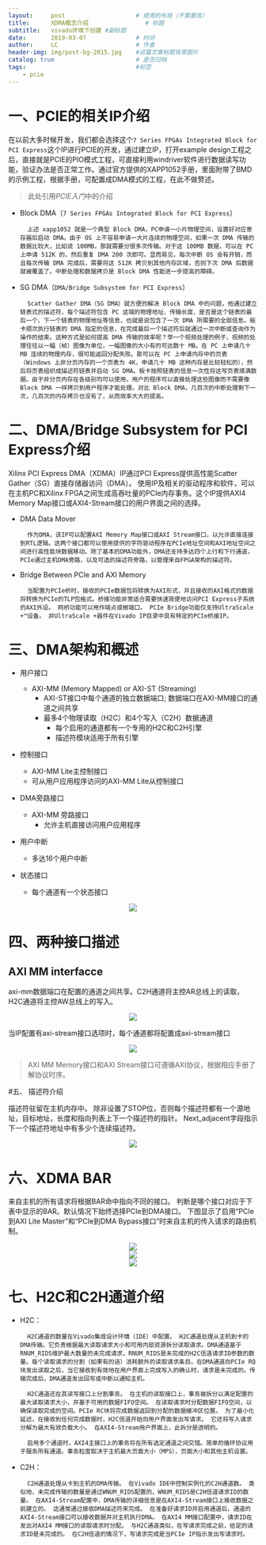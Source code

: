 ```yaml
---
layout:     post   				    # 使用的布局（不需要改）
title:      XDMA概念介绍 				# 标题 
subtitle:   vivado环境下创建 #副标题
date:       2019-03-07 				# 时间
author:     LC 						# 作者
header-img: img/post-bg-2015.jpg 	#这篇文章标题背景图片
catalog: true 						# 是否归档
tags:								#标签
    - pcie
---
```


# 一、PCIE的相关IP介绍

在以前大多时候开发，我们都会选择这个`7 Series FPGAs Integrated Block for PCI Express`这个IP进行PCIE的开发，通过建立IP，打开example design工程之后，直接就是PCIE的PIO模式工程，可直接利用windriver软件进行数据读写功能，验证办法是否正常工作。通过官方提供的XAPP1052手册，里面附带了BMD的示例工程，根据手册，可配置成DMA模式的工程，在此不做赘述。

>此处引用*PCIE入门*中的介绍

* Block DMA（`7 Series FPGAs Integrated Block for PCI Express`）
  
        上述 xapp1052 就是一个典型 Block DMA，PC申请一小片物理空间，设置好对应寄存器后启动 DMA。由于 OS 上不容易申请一大片连续的物理空间，如果一次 DMA 传输的数据比较大，比如说 100MB，那就需要分很多次传输。对于这 100MB 数据，可以在 PC 上申请 512K 的，然后重复 DMA 200 次即可。显而易见，每次中断 OS 会有开销，而且每次传输 DMA 完成后，需要将这 512K 拷贝到其他内存区域，否则下次 DMA 后数据就被覆盖了。中断处理和数据拷贝是 Block DMA 性能进一步提高的障碍。

* SG DMA（`DMA/Bridge Subsystem for PCI Express`）

        Scatter Gather DMA（SG DMA）就方便的解决 Block DMA 中的问题，他通过建立链表式的描述符，每个描述符包含 PC 这端的物理地址、传输长度、是否是这个链表的最后一个、下一个链表的物理地址等信息，也就是说包含了一次 DMA 所需要的全部信息。板卡顺次执行链表的 DMA 指定的信息，在完成最后一个描述符后就通过一次中断或查询作为操作的结束。这种方式是如何提高 DMA 传输的效率呢？举一个视频处理的例子，视频的处理往往以一幅（帧）图像为单位，一幅图像的大小有的可达数十 MB。在 PC 上申请几十 MB 连续的物理内存，很可能返回分配失败。那可以在 PC 上申请内存中的页表（Windows 上非分页内存的一个页表为 4K，申请几十 MB 这种内存是比较轻松的），然后将页表组织成描述符链表并启动 SG DMA。板卡按照链表的信息一次性将这写页表填满数据。由于非分页内存在各级别均可以使用，用户的程序可以直接处理这些图像而不需要像 Block DMA 一样拷贝到用户程序才能处理。对比 Block DMA，几百次的中断处理剩下一次，几百次的内存拷贝也没有了，从而效率大大的提高。

# 二、DMA/Bridge Subsystem for PCI Express介绍

Xilinx PCI Express DMA（XDMA）IP通过PCI Express提供高性能Scatter Gather（SG）直接存储器访问（DMA）。 使用IP及相关的驱动程序和软件，可以在主机PC和Xilinx FPGA之间生成高吞吐量的PCIe内存事务。这个IP提供AXI4 Memory Map接口或AXI4-Stream接口的用户界面之间的选择。
* DMA Data Mover
        
        作为DMA，该IP可以配置AXI Memory Map接口或AXI Stream接口，以允许直接连接到RTL逻辑。这两个接口都可以使用提供的字符驱动程序在PCIe地址空间和AXI地址空间之间进行高性能块数据移动。除了基本的DMA功能外，DMA还支持多达四个上行和下行通道，PCIe通过主机DMA旁路，以及可选的描述符旁路，以管理来自FPGA架构的描述符。

* Bridge Between PCIe and AXI Memory
  
        当配置为PCIe桥时，接收的PCIe数据包将转换为AXI形式，并且接收的AXI格式的数据将转换为PCIe的TLP包格式。桥接功能非常适合需要快速简便地访问PCI Express子系统的AXI外设。 网桥功能可以用作端点或根端口。 PCIe Bridge功能仅支持UltraScale +™设备。 非UltraScale +器件在Vivado IP目录中具有特定的PCIe桥接IP。

# 三、DMA架构和概述

* 用户接口
  * AXI-MM (Memory Mapped) or AXI-ST (Streaming)
    * AXI-ST接口中每个通道的独立数据端口; 数据端口在AXI-MM接口的通道之间共享
    * 最多4个物理读取（H2C）和4个写入（C2H）数据通道
      * 每个启用的通道都有一个专用的H2C和C2H引擎
      * 描述符模块适用于所有引擎
* 控制接口
  * AXI-MM Lite主控制接口
  * 可从用户应用程序访问的AXI-MM Lite从控制接口
* DMA旁路接口
  * AXI-MM 旁路接口
    * 允许主机直接访问用户应用程序
* 用户中断
  * 多达16个用户中断

* 状态接口
  * 每个通道有一个状态接口

<div align=center><img src="./图片/1.png"/></div>

# 四、两种接口描述
## AXI MM interfacce
axi-mm数据端口在配置的通道之间共享。C2H通道将主控AR总线上的读取，H2C通道将主控AW总线上的写入。

<div align=center><img src="./图片/2.png"/></div>

当IP配置有axi-stream接口选项时，每个通道都将配置成axi-stream接口

<div align=center><img src="./图片/3.png"/></div>

>AXI MM Memory接口和AXI Stream接口可遵循AXI协议，根据相应手册了解协议时序。

#五、 描述符介绍

描述符驻留在主机内存中。 除非设置了STOP位，否则每个描述符都有一个源地址，目标地址，长度和指向列表上下一个描述符的指针。 Next_adjacent字段指示下一个描述符地址中有多少个连续描述符。

<div align=center><img src="./图片/4.png"/></div>

# 六、XDMA BAR

来自主机的所有请求将根据BAR命中指向不同的接口。 判断是哪个接口对应于下表中显示的BAR。默认情况下始终选择PCIe到DMA接口。 下图显示了启用“PCIe到AXI Lite Master”和“PCIe到DMA Bypass接口”时来自主机的传入请求的路由机制。

<div align=center><img src="./图片/5.png"/></div>

<div align=center><img src="./图片/6.png"/></div>

<div align=center><img src="./图片/7.png"/></div>

# 七、H2C和C2H通道介绍

* H2C：
       
        H2C通道的数量在Vivado集成设计环境（IDE）中配置。 H2C通道处理从主机到卡的DMA传输。它负责根据最大读取请求大小和可用内部资源拆分读取请求。DMA通道基于RNUM_RIDS维护最大数量的未完成请求，RNUM_RIDS是未完成的H2C信道请求ID参数的数量。每个读取请求的分割（如果有的话）消耗额外的读取请求条目。在DMA通道向PCIe RQ块发出读取之后，当它接收到有效地在用户界面上完成写入的确认时，请求是未完成的。传输完成后，DMA通道发出回写或中断以通知主机。

        H2C通道还在其读写接口上分割事务。 在主机的读取接口上，事务被拆分以满足配置的最大读取请求大小，并基于可用的数据FIFO空间。 在读取请求时分配数据FIFO空间，以确保读取完成的空间。PCIe RC块将完成数据返回到分配的数据缓冲区位置。 为了最小化延迟，在接收到任何完成数据时，H2C信道开始向用户界面发出写请求。 它还将写入请求分解为最大有效负载大小。 在AXI4-Stream用户界面上，此拆分是透明的。

        启用多个通道时，AXI4主接口上的事务将在所有选定通道之间交错。简单的循环协议用于服务所有通道。事务粒度取决于主机最大页面大小（MPS），页面大小和其他主机设置。

* C2H：

        C2H通道处理从卡到主机的DMA传输。 在Vivado IDE中控制实例化的C2H通道数。 类似地，未完成传输的数量是通过WNUM_RIDS配置的，WNUM_RIDS是C2H信道请求ID的数量。 在AXI4-Stream配置中，DMA传输的详细信息是在AXI4-Stream接口上接收数据之前建立的。 这通常通过接收DMA描述符来完成。 在准备好请求ID并启用通道后，通道的AXI4-Stream接口可以接收数据并对主机执行DMA。 在AXI4 MM接口配置中，请求ID在发出对AXI4 MM接口的读取请求时分配。 与H2C通道类似，在写请求完成之前，给定的请求ID是未完成的。 在C2H信道的情况下，写请求完成是当PCIe IP指示发出写请求时。

